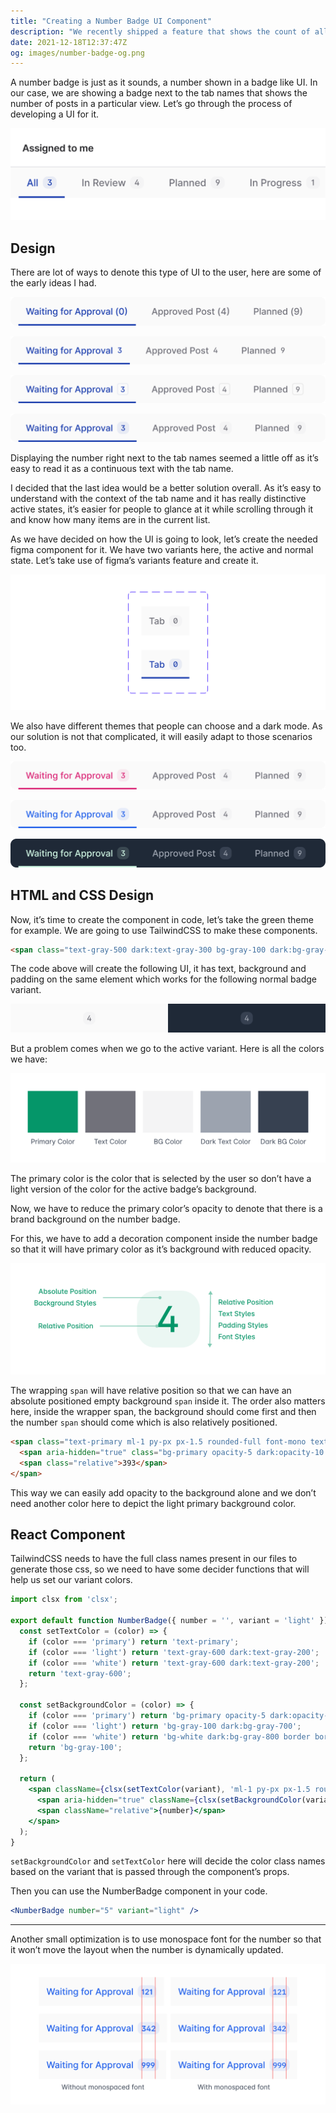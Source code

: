 ```yaml
---
title: "Creating a Number Badge UI Component"
description: "We recently shipped a feature that shows the count of all the lists in Hellonext. While it seems like a simple feature it had a lots of challenges to figure out. Here is how we solved some of the frontend problems."
date: 2021-12-18T12:37:47Z
og: images/number-badge-og.png
---
```


A number badge is just as it sounds, a number shown in a badge like UI. In our case, we are showing a badge next to the tab names that shows the number of posts in a particular view. Let’s go through the process of developing a UI for it.

![](1.png)

## Design

There are lot of ways to denote this type of UI to the user, here are some of the early ideas I had.

!["Idea 1"](2.png "Idea 1")

!["Idea 2"](3.png "Idea 2")

!["Idea 3"](4.png "Idea 3")

!["Idea 4"](5.png "Idea 4")

Displaying the number right next to the tab names seemed a little off as it’s easy to read it as a continuous text with the tab name.

I decided that the last idea would be a better solution overall. As it’s easy to understand with the context of the tab name and it has really distinctive active states, it’s easier for people to glance at it while scrolling through it and know how many items are in the current list.

As we have decided on how the UI is going to look, let’s create the needed figma component for it. We have two variants here, the active and normal state. Let’s take use of figma’s variants feature and create it.

![](6.png)

We also have different themes that people can choose and a dark mode. As our solution is not that complicated, it will easily adapt to those scenarios too.

!["Pink Theme"](7.png "Pink Theme")

!["Blue Theme"](8.png "Blue Theme")

!["Dark Green Theme"](9.png "Dark Green Theme")

## HTML and CSS Design

Now, it’s time to create the component in code, let’s take the green theme for example. We are going to use TailwindCSS to make these components.

```html
<span class="text-gray-500 dark:text-gray-300 bg-gray-100 dark:bg-gray-700 py-px px-1.5 rounded-full font-mono text-xs font-medium inline-flex">4</span>
```

The code above will create the following UI, it has text, background and padding on the same element which works for the following normal badge variant.

!["On light theme and dark theme."](10.png "On light theme and dark theme.")

But a problem comes when we go to the active variant. Here is all the colors we have:

![](11.png)

The primary color is the color that is selected by the user so don’t have a light version of the color for the active badge’s background.

Now, we have to reduce the primary color’s opacity to denote that there is a brand background on the number badge.

For this, we have to add a decoration component inside the number badge so that it will have primary color as it’s background with reduced opacity.

![](12.png)

The wrapping `span` will have relative position so that we can have an absolute positioned empty background `span` inside it. The order also matters here, inside the wrapper span, the background should come first and then the number `span` should come which is also relatively positioned.

```html
<span class="text-primary ml-1 py-px px-1.5 rounded-full font-mono text-xs font-medium inline-flex relative transition">
  <span aria-hidden="true" class="bg-primary opacity-5 dark:opacity-10 absolute inset-0 rounded-full select-none transition"></span>
  <span class="relative">393</span>
</span>
```

This way we can easily add opacity to the background alone and we don’t need another color here to depict the light primary background color.

## React Component

TailwindCSS needs to have the full class names present in our files to generate those css, so we need to have some decider functions that will help us set our variant colors.

```jsx
import clsx from 'clsx';

export default function NumberBadge({ number = '', variant = 'light' }) {
  const setTextColor = (color) => {
    if (color === 'primary') return 'text-primary';
    if (color === 'light') return 'text-gray-600 dark:text-gray-200';
    if (color === 'white') return 'text-gray-600 dark:text-gray-200';
    return 'text-gray-600';
  };

  const setBackgroundColor = (color) => {
    if (color === 'primary') return 'bg-primary opacity-5 dark:opacity-10';
    if (color === 'light') return 'bg-gray-100 dark:bg-gray-700';
    if (color === 'white') return 'bg-white dark:bg-gray-800 border border-gray-200 dark:border-gray-800';
    return 'bg-gray-100';
  };

  return (
    <span className={clsx(setTextColor(variant), 'ml-1 py-px px-1.5 rounded-full font-mono text-xs font-medium inline-flex relative transition')}>
      <span aria-hidden="true" className={clsx(setBackgroundColor(variant), 'absolute inset-0 rounded-full select-none transition')} />
      <span className="relative">{number}</span>
    </span>
  );
}
```

`setBackgroundColor` and `setTextColor` here will decide the color class names based on the variant that is passed through the component’s props.

Then you can use the NumberBadge component in your code.

```jsx
<NumberBadge number="5" variant="light" />
```

---

Another small optimization is to use monospace font for the number so that it won’t move the layout when the number is dynamically updated.

![](13.png)
